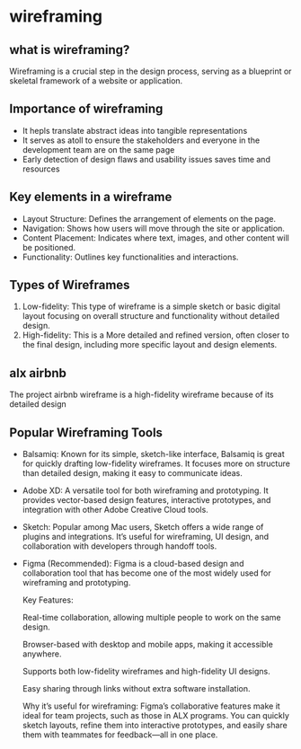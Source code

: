 # wireframing
## what is wireframing?
Wireframing is a crucial step in the design process, serving as a blueprint or skeletal framework of a website or application.

## Importance of wireframing
- It hepls translate abstract ideas into tangible representations
- It serves as atoll to ensure the stakeholders and everyone in the development team are on the same page
- Early detection of design flaws and usability issues saves time and resources

## Key elements in a wireframe
- Layout Structure: Defines the arrangement of elements on the page.
- Navigation: Shows how users will move through the site or application.
- Content Placement: Indicates where text, images, and other content will be positioned.
- Functionality: Outlines key functionalities and interactions.

## Types of Wireframes
1. Low-fidelity: This type of wireframe is a simple sketch or basic digital layout focusing on overall structure and functionality without detailed design.
2. High-fidelity: This is a More detailed and refined version, often closer to the final design, including more specific layout and design elements.

## alx airbnb
The project airbnb wireframe is a high-fidelity wireframe because of its detailed design

## Popular Wireframing Tools
- Balsamiq:
Known for its simple, sketch-like interface, Balsamiq is great for quickly drafting low-fidelity wireframes. It focuses more on structure than detailed design, making it easy to communicate ideas.

- Adobe XD:
A versatile tool for both wireframing and prototyping. It provides vector-based design features, interactive prototypes, and integration with other Adobe Creative Cloud tools.

- Sketch:
Popular among Mac users, Sketch offers a wide range of plugins and integrations. It’s useful for wireframing, UI design, and collaboration with developers through handoff tools.

- Figma (Recommended):
Figma is a cloud-based design and collaboration tool that has become one of the most widely used for wireframing and prototyping.

  Key Features:
  
  Real-time collaboration, allowing multiple people to work on the same design.
  
  Browser-based with desktop and mobile apps, making it accessible anywhere.
  
  Supports both low-fidelity wireframes and high-fidelity UI designs.
  
  Easy sharing through links without extra software installation.
  
  Why it’s useful for wireframing:
  Figma’s collaborative features make it ideal for team projects, such as those in ALX programs. You can quickly sketch layouts, refine them into interactive prototypes, and easily share them with teammates for feedback—all in one place.
